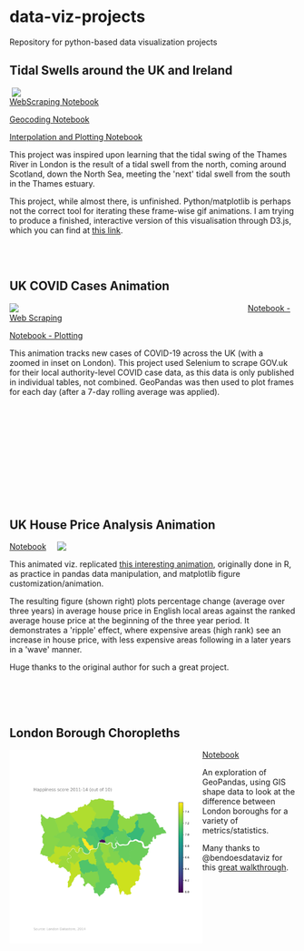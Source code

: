 # data-viz-projects
Repository for python-based data visualization projects

## Tidal Swells around the UK and Ireland
<img src="UKIrelandTidalSwings/isles_tides_15min_abs_20fps-short.gif" width="500" align="right">

[WebScraping Notebook](UKIrelandTidalSwings/UK-IE-TidalSwings_WebScrape.ipynb)

[Geocoding Notebook](UKIrelandTidalSwings/UK-IE-TidalSwings_GeoCoding.ipynb)

[Interpolation and Plotting Notebook](UKIrelandTidalSwings/UK-IE-TidalSwings_InterpolationAndPlotting.ipynb)

This project was inspired upon learning that the tidal swing of the Thames River in London is the result of a tidal swell from the north, coming around Scotland, down the North Sea, meeting the 'next' tidal swell from the south in the Thames estuary.

This project, while almost there, is unfinished. Python/matplotlib is perhaps not the correct tool for iterating these frame-wise gif animations. I am trying to produce a finished, interactive version of this visualisation through D3.js, which you can find at [this link](https://observablehq.com/d/7be3f3ff75aec18a).

<br/><br/>


## UK COVID Cases Animation
<img src="UKCovidCases/UK_COVID_cases.gif" width="420" align="left">

[Notebook - Web Scraping](UKCovidCases/UK_COVID_Cases_Web_Scraping.ipynb)

[Notebook - Plotting](UKCovidCases/UK_COVID_Cases_Plotting.ipynb)

This animation tracks new cases of COVID-19 across the UK (with a zoomed in inset on London). This project used Selenium to scrape GOV.uk for their local authority-level COVID case data, as this data is only published in individual tables, not combined. GeoPandas was then used to plot frames for each day (after a 7-day rolling average was applied).

<br/><br/><br/><br/><br/><br/><br/><br/><br/><br/>


## UK House Price Analysis Animation
<img src="UKHousePriceAnimation/UK_house_ripple_10fps.gif" width="420" align="right">

[Notebook](UKHousePriceAnimation/UKHousePriceAnimation.ipynb)

This animated viz. replicated [this interesting animation](https://github.com/jgleeson/housing_analysis/blob/master/House_price_cycle.md), originally done in R, as practice in pandas data manipulation, and matplotlib figure customization/animation. 

The resulting figure (shown right) plots percentage change (average over three years) in average house price in English local areas against the ranked average house price at the beginning of the three year period. It demonstrates a 'ripple' effect, where expensive areas (high rank) see an increase in house price, with less expensive areas following in a later years in a 'wave' manner. 

Huge thanks to the original author for such a great project.

<br/><br/><br/>

## London Borough Choropleths
<img src="LondonBoroughChoropleths/happiness.png" width="340" align='left'>

[Notebook](LondonBoroughChoropleths/London_borough_choropleths.ipynb)

An exploration of GeoPandas, using GIS shape data to look at the difference between London boroughs for a variety of metrics/statistics.

Many thanks to @bendoesdataviz for this [great walkthrough](https://towardsdatascience.com/lets-make-a-map-using-geopandas-pandas-and-matplotlib-to-make-a-chloropleth-map-dddc31c1983d).
